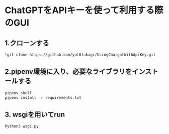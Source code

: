 # ChatGPTをAPIキーを使って利用する際のGUI
## 1.クローンする
```zsh
!git clone https://github.com/yut0takagi/UsingChatgptWithApiKey.git
```
## 2.pipenv環境に入り、必要なライブラリをインストールする
```zsh
pipenv shell
pipenv install -r requirements.txt
```
## 3. wsgiを用いてrun
```zsh
Python3 wsgi.py
```

